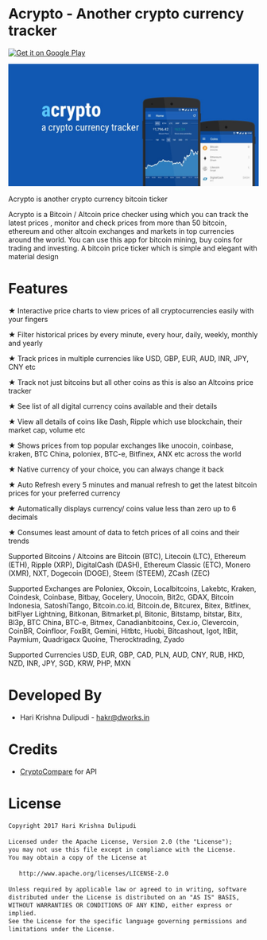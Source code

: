 Acrypto - Another crypto currency tracker
==================================
[<img alt="Get it on Google Play" height="80" src="https://play.google.com/intl/en_us/badges/images/generic/en_badge_web_generic.png">](https://play.google.com/store/apps/details?id=dev.dworks.apps.acrypto&referrer=github)


![AnExplorer](/header.jpg)

Acrypto is another crypto currency bitcoin ticker 

Acrypto is a Bitcoin / Altcoin price checker using which you can track the latest prices , monitor and check prices from more than 50 bitcoin, ethereum and other altcoin exchanges and markets in top currencies around the world. You can use this app for bitcoin mining, buy coins for trading and investing. A bitcoin price ticker which is simple and elegant with material design

Features
============
★ Interactive price charts to view prices of all cryptocurrencies easily with your fingers 

★ Filter historical prices by every minute, every hour, daily, weekly, monthly and yearly

★ Track prices in multiple currencies like USD, GBP, EUR, AUD, INR, JPY, CNY etc

★ Track not just bitcoins but all other coins as this is also an Altcoins price tracker

★ See list of all digital currency coins available and their details

★ View all details of coins like Dash, Ripple which use blockchain, their market cap, volume etc

★ Shows prices from top popular exchanges like unocoin, coinbase, kraken, BTC China, poloniex, BTC-e, Bitfinex, ANX etc across the world

★ Native currency of your choice, you can always change it back

★ Auto Refresh every 5 minutes and manual refresh to get the latest bitcoin prices for your preferred currency

★ Automatically displays currency/ coins value less than zero up to 6 decimals 

★ Consumes least amount of data to fetch prices of all coins and their trends

Supported Bitcoins / Altcoins are 
Bitcoin (BTC), Litecoin (LTC), Ethereum (ETH), Ripple (XRP), DigitalCash (DASH), Ethereum Classic (ETC), Monero (XMR), NXT, Dogecoin (DOGE), Steem (STEEM), ZCash (ZEC)

Supported Exchanges are
Poloniex, Okcoin, Localbitcoins, Lakebtc, Kraken, Coindesk, Coinbase, Bitbay, Gocelery, Unocoin, Bit2c, GDAX, Bitcoin Indonesia, SatoshiTango, Bitcoin.co.id, Bitcoin.de, Bitcurex, Bitex, Bitfinex, bitFlyer Lightning, Bitkonan, Bitmarket.pl, Bitonic, Bitstamp, bitstar, Bitx, Bl3p, BTC China, BTC-e, Bitmex, Canadianbitcoins, Cex.io, Clevercoin, CoinBR, Coinfloor, FoxBit, Gemini, Hitbtc, Huobi, Bitcashout, Igot, ItBit, Paymium, Quadrigacx Quoine, Therocktrading, Zyado

Supported Currencies
USD, EUR, GBP, CAD, PLN, AUD, CNY, RUB, HKD, NZD, INR, JPY, SGD, KRW, PHP, MXN


Developed By
============

* Hari Krishna Dulipudi - <hakr@dworks.in>

Credits
============

* [CryptoCompare](https://www.cryptocompare.com) for API

License
=======

    Copyright 2017 Hari Krishna Dulipudi

    Licensed under the Apache License, Version 2.0 (the "License");
    you may not use this file except in compliance with the License.
    You may obtain a copy of the License at

       http://www.apache.org/licenses/LICENSE-2.0

    Unless required by applicable law or agreed to in writing, software
    distributed under the License is distributed on an "AS IS" BASIS,
    WITHOUT WARRANTIES OR CONDITIONS OF ANY KIND, either express or implied.
    See the License for the specific language governing permissions and
    limitations under the License.

